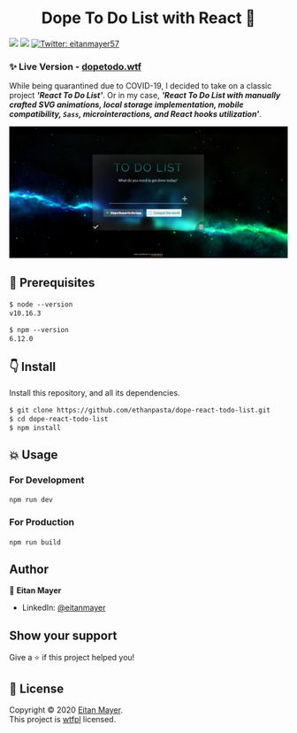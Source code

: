 <h1 align="center">Dope To Do List with React 💫</h1>
<p>
  <a href="https://www.npmjs.com/get-npm" target="_blank"><img src="https://img.shields.io/badge/npm-%3E%3D6.12.0-blue.svg" /></a>
  <a href="https://nodejs.org/en/download/" target="_blank"><img src="https://img.shields.io/badge/node-%3E%3D10.16.3-blue.svg" /></a>
  <a href="https://twitter.com/eitanmayer57" target="_blank">
    <img alt="Twitter: eitanmayer57" src="https://img.shields.io/twitter/follow/eitanmayer57.svg?style=social" />
  </a>
</p>

### ✨ Live Version - [dopetodo.wtf](https://dopetodo.wtf)

While being quarantined due to COVID-19, I decided to take on a classic project **_'React To Do List'_**. Or in my case, **_'React To Do List with manually crafted SVG animations, local storage implementation, mobile compatibility, `Sass`, microinteractions, and React hooks utilization'_**.

![Project Screenshot](src/static/imgs/project-screenshot.png)

## 🔧 Prerequisites

```
$ node --version
v10.16.3
```

```
$ npm --version
6.12.0
```

## 👇 Install

Install this repository, and all its dependencies.

    $ git clone https://github.com/ethanpasta/dope-react-todo-list.git
    $ cd dope-react-todo-list
    $ npm install

## 💥 Usage

### For Development

`npm run dev`

### For Production

`npm run build`

## Author

👤 **Eitan Mayer**

-   LinkedIn: [@eitanmayer](https://linkedin.com/in/eitanmayer)

## Show your support

Give a ⭐️ if this project helped you!

## 📝 License

Copyright © 2020 [Eitan Mayer](https://github.com/ethanpasta).<br />
This project is [wtfpl](https://github.com/ethanpasta/dope-react-todo-list/blob/master/LICENSE) licensed.
